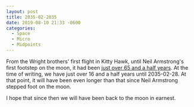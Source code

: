 ```yaml
---
layout: post
title: 2035-02-2035
date: 2019-08-10 21:33 -0600
categories:
  - Space
  - Micro
  - Midpoints
---
```


From the Wright brothers' first flight in Kitty Hawk, until Neil Armstrong's first footstep on the moon, it had been [just over 65 and a half years](https://www.wolframalpha.com/input/?i=December+14,+1903+to+July+21,+1969).
At the time of writing, we have just over 16 and a half years until 2035-02-28. At that point, it will have been even longer than that since Neil Armstrong stepped foot on the moon.

I hope that since then we will have been back to the moon in earnest.
